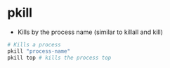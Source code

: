 # pkill

- Kills by the process name (similar to killall and kill)

```sh
# Kills a process
pkill "process-name"
pkill top # kills the process top
```
